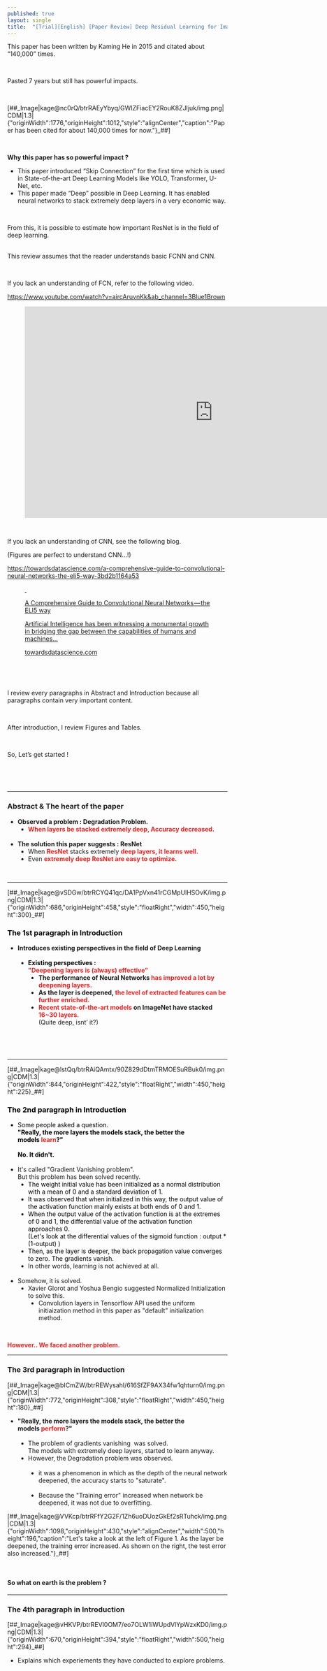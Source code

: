 ```yaml
---
published: true
layout: single
title:  "[Trial][English] [Paper Review] Deep Residual Learning for Image Recognition (ResNet)"
---
```


<p data-ke-size="size16">This paper has been written by Kaming He in 2015 and citated about &ldquo;140,000&rdquo; times.</p>
<p data-ke-size="size16">&nbsp;</p>
<p data-ke-size="size16">Pasted 7 years but still has powerful impacts.</p>
<p data-ke-size="size16">&nbsp;</p>
<p>[##_Image|kage@nc0rQ/btrRAEyYbyq/GWIZFiacEY2RouK8ZJIjuk/img.png|CDM|1.3|{"originWidth":1776,"originHeight":1012,"style":"alignCenter","caption":"Paper has been cited for about 140,000 times for now."}_##]</p>
<p data-ke-size="size16">&nbsp;</p>
<p data-ke-size="size16"><b>Why this paper has so powerful impact&nbsp;?</b></p>
<ol style="list-style-type: disc;" data-ke-list-type="disc">
<li>This paper introduced &ldquo;Skip Connection&rdquo; for the first time which is used in State-of-the-art Deep Learning Models like YOLO, Transformer, U-Net, etc.</li>
<li>This paper made &ldquo;Deep&rdquo; possible in Deep Learning. It has enabled neural networks to stack extremely deep layers in a very economic way.</li>
</ol>
<p data-ke-size="size16">&nbsp;</p>
<p data-ke-size="size16">From this, it is possible to estimate how important ResNet is in the field of deep learning.</p>
<p data-ke-size="size16"><br />This review assumes that the reader understands basic FCNN and CNN.</p>
<p data-ke-size="size16">&nbsp;</p>
<p data-ke-size="size16">If you lack an understanding of FCN, refer to the following video.</p>
<p data-ke-size="size16"><a href="https://www.youtube.com/watch?v=aircAruvnKk&amp;ab_channel=3Blue1Brown">https://www.youtube.com/watch?v=aircAruvnKk&amp;ab_channel=3Blue1Brown</a>&nbsp;</p>
<figure data-ke-type="video" data-ke-style="alignCenter" data-video-host="youtube" data-video-url="https://www.youtube.com/watch?v=aircAruvnKk" data-video-thumbnail="https://scrap.kakaocdn.net/dn/LSQeR/hyQmHpoZdS/iwhsxNDl6ZeHWdhINAMJ10/img.jpg?width=1280&amp;height=720&amp;face=0_0_1280_720" data-video-width="860" data-video-height="484" data-video-origin-width="860" data-video-origin-height="484" data-ke-mobilestyle="widthContent"><iframe src="https://www.youtube.com/embed/aircAruvnKk" width="860" height="484" frameborder="0" allowfullscreen="true"></iframe>
<figcaption></figcaption>
</figure>
<p data-ke-size="size16">&nbsp;</p>
<p data-ke-size="size16">If you lack an understanding of CNN, see the following blog.</p>
<p data-ke-size="size16">(Figures are perfect to understand CNN&hellip;!)</p>
<p data-ke-size="size16"><a href="https://towardsdatascience.com/a-comprehensive-guide-to-convolutional-neural-networks-the-eli5-way-3bd2b1164a53">https://towardsdatascience.com/a-comprehensive-guide-to-convolutional-neural-networks-the-eli5-way-3bd2b1164a53</a></p>
<figure id="og_1668941446333" contenteditable="false" data-ke-type="opengraph" data-ke-align="alignCenter" data-og-type="article" data-og-title="A Comprehensive Guide to Convolutional Neural Networks &mdash; the ELI5 way" data-og-description="Artificial Intelligence has been witnessing a monumental growth in bridging the gap between the capabilities of humans and machines&hellip;" data-og-host="towardsdatascience.com" data-og-source-url="https://towardsdatascience.com/a-comprehensive-guide-to-convolutional-neural-networks-the-eli5-way-3bd2b1164a53" data-og-url="https://towardsdatascience.com/a-comprehensive-guide-to-convolutional-neural-networks-the-eli5-way-3bd2b1164a53" data-og-image="https://scrap.kakaocdn.net/dn/YTwJb/hyQnWrIB83/vkrKcLyuXx6qTzTMlcmZFK/img.jpg?width=1200&amp;height=405&amp;face=0_0_1200_405"><a href="https://towardsdatascience.com/a-comprehensive-guide-to-convolutional-neural-networks-the-eli5-way-3bd2b1164a53" data-source-url="https://towardsdatascience.com/a-comprehensive-guide-to-convolutional-neural-networks-the-eli5-way-3bd2b1164a53">
<div class="og-image" style="background-image: url('https://scrap.kakaocdn.net/dn/YTwJb/hyQnWrIB83/vkrKcLyuXx6qTzTMlcmZFK/img.jpg?width=1200&amp;height=405&amp;face=0_0_1200_405');">&nbsp;</div>
<div class="og-text">
<p class="og-title" data-ke-size="size16">A Comprehensive Guide to Convolutional Neural Networks &mdash; the ELI5 way</p>
<p class="og-desc" data-ke-size="size16">Artificial Intelligence has been witnessing a monumental growth in bridging the gap between the capabilities of humans and machines&hellip;</p>
<p class="og-host" data-ke-size="size16">towardsdatascience.com</p>
</div>
</a></figure>
<p data-ke-size="size16">&nbsp;</p>
<p data-ke-size="size16">&nbsp;</p>
<p data-ke-size="size16">I review every paragraphs in Abstract and Introduction because all paragraphs contain very important content.</p>
<p data-ke-size="size16">&nbsp;</p>
<p data-ke-size="size16">After introduction, I review Figures and Tables.</p>
<p data-ke-size="size16">&nbsp;</p>
<p data-ke-size="size16">So, Let&rsquo;s get started&nbsp;!</p>
<p data-ke-size="size16">&nbsp;</p>
<p data-ke-size="size16">&nbsp;</p>
<hr contenteditable="false" data-ke-type="horizontalRule" data-ke-style="style6" />
<h3 data-ke-size="size23"><b>Abstract &amp; The heart of the paper</b></h3>
<ul style="list-style-type: disc;" data-ke-list-type="disc">
<li><b>Observed a problem : Degradation Problem.</b><br />
<ul style="list-style-type: disc;" data-ke-list-type="disc">
<li><span style="color: #ee2323;"><b>When layers be stacked extremely deep, Accuracy decreased.</b></span><br /><br /></li>
</ul>
</li>
<li><b>The solution this paper suggests&nbsp;: ResNet</b><br />
<ul style="list-style-type: disc;" data-ke-list-type="disc">
<li>When <span style="color: #ee2323;"><b>ResNet</b></span> stacks extremely <span style="color: #ee2323;"><b>deep layers, it learns well.</b></span><span style="color: #ff0000;"><br /></span></li>
<li>Even <span style="color: #ee2323;"><b>extremely deep ResNet are easy to optimize.</b></span></li>
</ul>
</li>
</ul>
<ul style="list-style-type: disc;" data-ke-list-type="disc">
<li style="list-style-type: none;">&nbsp;</li>
</ul>
<hr contenteditable="false" data-ke-type="horizontalRule" data-ke-style="style6" />
<p>[##_Image|kage@vSDGw/btrRCYQ41qc/DA1PpVxn41rCGMpUlHSOvK/img.png|CDM|1.3|{"originWidth":686,"originHeight":458,"style":"floatRight","width":450,"height":300}_##]</p>
<h3 data-ke-size="size23"><span style="color: #000000;"><b>The 1st paragraph in Introduction</b></span></h3>
<ul style="list-style-type: disc;" data-ke-list-type="disc">
<li><b>Introduces existing perspectives in the field of Deep Learning<br /><br /></b>
<ul style="list-style-type: disc;" data-ke-list-type="disc">
<li><b><span style="color: #000000;">Existing perspectives :</span></b><span style="color: #ee2323;"><b> <br />"Deepening layers is (always) effective"</b></span>
<ul style="list-style-type: disc;" data-ke-list-type="disc">
<li><b>The performance of Neural Networks <span style="color: #ee2323;">has improved a lot by deepening layers.</span></b></li>
<li><b>As the layer is deepened, <span style="color: #ee2323;">the level of extracted features can be further enriched.</span></b></li>
<li><b><span style="color: #ee2323;">Recent state-of-the-art models</span> on ImageNet have stacked <span style="color: #ee2323;">16~30 layers.</span></b><br />(Quite deep, isnt&rsquo; it?)</li>
</ul>
</li>
</ul>
</li>
</ul>
<p data-ke-size="size16">&nbsp;</p>
<p data-ke-size="size16">&nbsp;</p>
<hr contenteditable="false" data-ke-type="horizontalRule" data-ke-style="style6" />
<p>[##_Image|kage@lstQq/btrRAiQAmtx/90Z829dDtmTRMOESuRBuk0/img.png|CDM|1.3|{"originWidth":844,"originHeight":422,"style":"floatRight","width":450,"height":225}_##]</p>
<h3 data-ke-size="size23"><span style="color: #000000;"><b>The 2nd paragraph in Introduction</b></span></h3>
<ul style="list-style-type: disc;" data-ke-list-type="disc">
<li><span style="background-color: #fdfdfd; color: #000000;">Some people asked a question.<br /><b>"Really, the more layers the models stack, the better the models<span>&nbsp;</span><span style="color: #ee2323;">learn</span>?"<br /></b><br /></span><b><span style="background-color: #fdfdfd; color: #000000;">No. It didn't.<br /><br /></span></b></li>
<li>It's called "Gradient Vanishing problem".<br />But this problem has been solved recently.<br />
<ul style="list-style-type: disc;" data-ke-list-type="disc">
<li><span style="background-color: #fdfdfd; color: #000000;">The weight initial value has been initialized as a normal distribution with a mean of 0 and a standard deviation of 1.</span></li>
<li><span style="background-color: #fdfdfd; color: #000000;">It was observed that when initialized in this way, the output value of the activation function mainly exists at both ends of 0 and 1.</span></li>
<li><span style="background-color: #fdfdfd; color: #000000;">When the output value of the activation function is at the extremes of 0 and 1, the differential value of the activation function approaches 0.</span><br /><span style="background-color: #fdfdfd; color: #000000;">(Let's look at the differential values of the sigmoid function : output * (1-output) )</span></li>
<li><span style="background-color: #fdfdfd; color: #000000;">Then, as the layer is deeper, the back propagation value converges to zero. The gradients vanish.</span></li>
<li>In other words, learning is not achieved at all.<br /><br /></li>
</ul>
</li>
<li>Somehow, it is solved.
<ul style="list-style-type: disc;" data-ke-list-type="disc">
<li>Xavier Glorot and Yoshua Bengio suggested Normalized Initialization to solve this.
<ul style="list-style-type: disc;" data-ke-list-type="disc">
<li>Convolution layers in Tensorflow API used the uniform initiaization method in this paper as "default" initialization method.</li>
</ul>
</li>
</ul>
</li>
</ul>
<p data-ke-size="size16">&nbsp;</p>
<p data-ke-size="size16"><span style="color: #ee2323;"><b>However.. We faced another problem.</b></span></p>
<hr contenteditable="false" data-ke-type="horizontalRule" data-ke-style="style6" />
<h3 data-ke-size="size23"><b>The 3rd paragraph in Introduction</b></h3>
<p>[##_Image|kage@bICmZW/btrREWysahI/616SfZF9AX34fw1qhturn0/img.png|CDM|1.3|{"originWidth":772,"originHeight":308,"style":"floatRight","width":450,"height":180}_##]</p>
<ul style="list-style-type: disc;" data-ke-list-type="disc">
<li><b><b>"Really, the more layers the models stack, the better the models<span>&nbsp;</span><span style="color: #ee2323;">perform</span>?"</b><br /><br /></b>
<ul style="list-style-type: disc;" data-ke-list-type="disc">
<li>The problem of gradients vanishing&nbsp; was solved.<br />The models with extremely deep layers, started to learn anyway.</li>
<li>However, the Degradation problem was observed.<br /><br />
<ul style="list-style-type: disc;" data-ke-list-type="disc">
<li>it was a phenomenon in which as the depth of the neural network deepened, the accuracy starts to "saturate".<br /><br /></li>
<li>Because the "Training error" increased when network be deepened, it was not due to overfitting.</li>
</ul>
</li>
</ul>
</li>
</ul>
<p>[##_Image|kage@VVKcp/btrRFfY2G2F/1Zh6uoDUozGkEf2sRTuhck/img.png|CDM|1.3|{"originWidth":1098,"originHeight":430,"style":"alignCenter","width":500,"height":196,"caption":"Let's take a look at the left of Figure 1. As the layer be deepened, the training error increased. As shown on the right, the test error also increased."}_##]</p>
<p data-ke-size="size16">&nbsp;</p>
<h4 data-ke-size="size20"><b>So what on earth is the problem ?</b></h4>
<hr contenteditable="false" data-ke-type="horizontalRule" data-ke-style="style6" />
<h3 data-ke-size="size23"><b>The 4th paragraph in Introduction</b></h3>
<p>[##_Image|kage@vHKVP/btrREVl0OM7/eo7OLW1iWUpdVlYpWzxKD0/img.png|CDM|1.3|{"originWidth":670,"originHeight":394,"style":"floatRight","width":500,"height":294}_##]</p>
<ul style="list-style-type: disc;" data-ke-list-type="disc">
<li>Explains which experiements they have conducted to explore problems.<br /><br /></li>
</ul>
<p data-ke-size="size16">&nbsp;</p>
<p data-ke-size="size16">&nbsp;</p>
<p data-ke-size="size16">&nbsp;</p>
<p data-ke-size="size16">&nbsp;</p>
<p data-ke-size="size16">&nbsp;</p>
<p data-ke-size="size16">&nbsp;</p>
<p data-ke-size="size16">&nbsp;</p>
<p data-ke-size="size16">&nbsp;</p>
<p>[##_Image|kage@bDcdLw/btrRGwTMdae/cUr66vjT6t3ie59tIBU4vK/img.png|CDM|1.3|{"originWidth":816,"originHeight":126,"style":"alignCenter","caption":"Source : https://developer.nvidia.com/discover/artificial-neural-network"}_##]</p>
<p data-ke-size="size16">&nbsp;</p>
<p data-ke-size="size16"><b>Suppose there are two FCNNs</b> that have learned that the figure shown in the above is <b>"Sara"</b>.</p>
<p data-ke-size="size16"><b>One of them has learned Sara</b> image with the following architecture.&nbsp;</p>
<p data-ke-size="size16">&nbsp;</p>
<p>[##_Image|kage@bCzDKo/btrRCZPVSZX/gKiT9kY9HKv4Vg6eeRgSi0/img.png|CDM|1.3|{"originWidth":1804,"originHeight":464,"style":"alignCenter","caption":"Draw neural network on https://alexlenail.me/NN-SVG/index.html"}_##]</p>
<p data-ke-size="size16">&nbsp;</p>
<p data-ke-size="size16"><span style="background-color: #fdfdfd; color: #000000;">Then, <b>copy the <span style="color: #ee2323;">learned</span> neural network and add some layers</b> to the top (near output layer) .</span></p>
<p data-ke-size="size16">&nbsp;</p>
<p data-ke-size="size16">&nbsp;</p>
<p>[##_Image|kage@bGxy2N/btrRDUHN7XF/3XZgt92bKHvtxbNbpdsnUK/img.png|CDM|1.3|{"originWidth":1852,"originHeight":467,"style":"alignCenter","caption":"Draw neural network on https://alexlenail.me/NN-SVG/index.html"}_##]</p>
<p data-ke-size="size16">&nbsp;</p>
<p data-ke-size="size16">Ideally, it would be nice if each added layer works as identity mapping.<br />(Identity mapping : A layer that should approximate Identity Function.)</p>
<p data-ke-size="size16">&nbsp;</p>
<p data-ke-size="size16">In other words, <b><span style="color: #ee2323;"><span style="color: #000000;">it would be very nice if</span> each added layer was optimized as a layer that approximates the identity function.</span></b></p>
<p data-ke-size="size16">(Identity function is a function that print out inputs as an output.)</p>
<p data-ke-size="size16">&nbsp;</p>
<p data-ke-size="size16"><b>If so, this "Deeper" neural network will still be able to correctly infer Sara.</b></p>
<p data-ke-size="size16">&nbsp;</p>
<p data-ke-size="size16">If the added layers successfully approximated the identity function,</p>
<p data-ke-size="size16">The <b><span style="color: #ee2323;">"Deeper"</span> neural network should perform <span style="color: #ee2323;">better, or at least</span>&nbsp;simillar than the "Shallower"</b> neural network.</p>
<p data-ke-size="size16">&nbsp;</p>
<p data-ke-size="size16">However, <b>the results showed "Deeper" network performed worse.</b></p>
<p data-ke-size="size16">&nbsp;</p>
<p>[##_Image|kage@VVKcp/btrRFfY2G2F/1Zh6uoDUozGkEf2sRTuhck/img.png|CDM|1.3|{"originWidth":1098,"originHeight":430,"style":"alignCenter","width":500,"height":196,"caption":"Let's take a look at the left of Figure 1. As the layer be deepened, the training error increased. As shown on the right, the test error also increased."}_##]</p>
<p data-ke-size="size16">&nbsp;</p>
<p data-ke-size="size16"><span style="background-color: #fdfdfd; color: #000000;">Therefore, this is a problem with the difficulty of optimization of deep neural networks.</span></p>
<p data-ke-size="size16"><b><span style="background-color: #fdfdfd; color: #000000;">It is a very fundamental problem.</span></b><br /><span style="background-color: #fdfdfd; color: #000000;">It's not just a matter of overfitting.</span></p>
<p data-ke-size="size16">&nbsp;</p>
<p data-ke-size="size16"><span style="background-color: #fdfdfd; color: #000000;">(In fact, it is not easy for neural network layers to approximate the Identity Function.</span><br /><br /><span style="background-color: #fdfdfd; color: #000000;">Perhaps, the added layers might approximate Zero Function rather than the identity function.</span><br /><br /><span style="background-color: #fdfdfd; color: #000000;">This is because, I<span style="background-color: #fdfdfd; color: #000000;">n the first place,</span><span>&nbsp;</span>the weights flowing through the deep neural network have the property of approaching "0".)</span><br /><br /><br /><span style="background-color: #fdfdfd; color: #000000;">So, how can we reduce the difficulty of optimization?</span></p>
<p data-ke-size="size16">&nbsp;</p>
<hr contenteditable="false" data-ke-type="horizontalRule" data-ke-style="style6" />
<p data-ke-size="size16">&nbsp;</p>
<h3 data-ke-size="size23"><b>The 5th paragraph in Introduction</b></h3>
<p>[##_Image|kage@bLvM2E/btrRDVT6HZ7/j0uK6LKoe4D2y9FUp6T8B0/img.png|CDM|1.3|{"originWidth":616,"originHeight":396,"style":"floatRight","width":450,"height":289}_##]</p>
<ul style="list-style-type: disc;" data-ke-list-type="disc">
<li><span style="background-color: #fdfdfd; color: #000000;">Suggest ways to reduce the difficulty of optimization</span><br />
<ul style="list-style-type: disc;" data-ke-list-type="disc">
<li>Residual Mapping</li>
</ul>
</li>
</ul>
<p data-ke-size="size16">&nbsp;</p>
<p data-ke-size="size16">&nbsp;</p>
<p data-ke-size="size16">&nbsp;</p>
<p data-ke-size="size16">&nbsp;</p>
<p data-ke-size="size16">&nbsp;</p>
<p data-ke-size="size16">&nbsp;</p>
<p data-ke-size="size16">&nbsp;</p>
<p data-ke-size="size16">&nbsp;</p>
<p data-ke-size="size16">&nbsp;</p>
<h3 data-ke-size="size23"><b>The 6th paragraph In Introduction</b></h3>
<p>[##_Image|kage@4a8P3/btrRGkMEn6N/cM3f4YCkGprjbebX7gl6a0/img.png|CDM|1.3|{"originWidth":578,"originHeight":312,"style":"floatRight","width":450,"height":243}_##]</p>
<p data-ke-size="size16">&nbsp;</p>
<ul style="list-style-type: disc;" data-ke-list-type="disc">
<li>Explains Shorcut Connections</li>
</ul>
<p data-ke-size="size16">&nbsp;</p>
<p data-ke-size="size16">&nbsp;</p>
<p data-ke-size="size16">&nbsp;</p>
<p data-ke-size="size16">&nbsp;</p>
<p data-ke-size="size16">&nbsp;</p>
<p data-ke-size="size16">&nbsp;</p>
<p data-ke-size="size16">&nbsp;</p>
<p data-ke-size="size16">&nbsp;</p>
<p data-ke-size="size16">Befor we get into the heart of this paper,<span>&nbsp;</span><b><span style="background-color: #fdfdfd; color: #000000;">There is something to point out.</span></b></p>
<p data-ke-size="size16"><span style="background-color: #fdfdfd; color: #000000;">It's the definition of a <b>function</b>.</span></p>
<p data-ke-size="size16">&nbsp;</p>
<p data-ke-size="size16">Function is an expression, rule, or law that defines a relationship between one variable and another variable.</p>
<p data-ke-size="size16">For a certain input, function must print output in a consistent way.</p>
<p data-ke-size="size16">&nbsp;</p>
<p>[##_Image|kage@s0ztW/btrRDYQMLl0/2shuVPMx3x2wodv3Pi2w6k/img.png|CDM|1.3|{"originWidth":340,"originHeight":306,"style":"alignCenter"}_##]</p>
<p data-ke-size="size16">&nbsp;</p>
<p data-ke-size="size16"><span style="background-color: #fdfdfd; color: #000000;">Let's look at the picture above.</span></p>
<p data-ke-size="size16"><span style="background-color: #fdfdfd; color: #000000;">There is a function H that print Output H(x) for Input X.</span></p>
<p data-ke-size="size16"><span style="background-color: #fdfdfd; color: #000000;">If the output of this function "H(x)" is equal to "x", then we can say the function H is the Identity Function.</span></p>
<p data-ke-size="size16">&nbsp;</p>
<p data-ke-size="size16"><b>"Approximating<span style="color: #ee2323;"> Identity function</span>"</b> is equal to <b>"Approximating <span style="color: #ee2323;">the function H that makes H(x) = x.</span>"</b></p>
<p data-ke-size="size16"><span style="background-color: #fdfdfd; color: #000000;">The problem is that, as mentioned above, it is not easy for neural network layers to approximate the Identity Function.</span></p>
<p data-ke-size="size16">&nbsp;</p>
<p data-ke-size="size16"><span style="background-color: #fdfdfd; color: #000000;">But what if we could learn H(x) - x instead of H?</span></p>
<p data-ke-size="size16"><span style="background-color: #fdfdfd; color: #000000;">(Let's H(x) - x = F(x) ).</span></p>
<p data-ke-size="size16">&nbsp;</p>
<p data-ke-size="size16"><span style="background-color: #fdfdfd; color: #000000;">Instead of learning "Ideal" H(x), The models learn "the gap between ideal and reality" H(x)-x, Residual.</span></p>
<div id="txtTarget"><span>Let's change Figure 2 a little by referring to the picture above.</span></div>
<p>[##_Image|kage@dTK9Z2/btrRGmwTwXV/r6PBTW3ynIsqlpdiKV5gtK/img.png|CDM|1.3|{"originWidth":1444,"originHeight":536,"style":"alignCenter","caption":"Ccovered the picture in Figure 2 with a blue box. That blue box represents the function H."}_##]</p>
<p data-ke-size="size16">&nbsp;</p>
<p data-ke-size="size16"><span style="background-color: #fdfdfd; color: #000000;">The function H in that blue box will represent F(x) + x.</span><br /><br /><span style="background-color: #fdfdfd; color: #000000;">Let's remove the blue box.</span></p>
<p data-ke-size="size16">&nbsp;</p>
<p>[##_Image|kage@xxurB/btrRBfTuSpB/hAEr8BaBOtEA8Plkx15oK1/img.png|CDM|1.3|{"originWidth":1162,"originHeight":465,"style":"alignCenter","caption":"H(x) = 2 weight layers + Shortcut Connections"}_##]</p>
<p data-ke-size="size16">&nbsp;</p>
<p data-ke-size="size16"><span style="background-color: #fdfdfd; color: #000000;">The <b>function F</b> consists of <b>"Convolution operation - ReLu activation function operation - Convolution operation".</b></span><br /><br /><span style="background-color: #fdfdfd; color: #000000;">The <b>function H</b> consists of <b>"Convolution operation - ReLu activation function operation - Convolution operation - <span style="color: #ee2323;">An o<span style="background-color: #fdfdfd;">peration of adding Input x to F(x)</span></span>".</b></span></p>
<p data-ke-size="size16">&nbsp;</p>
<p data-ke-size="size16"><span style="background-color: #fdfdfd; color: #000000;">In this case, <span style="color: #ee2323;"><b>"an operation of adding Input x to F(x)"</b></span> is just a <b><span style="color: #ee2323;">"command"</span></b> <b>in which a parameter to be learned does not exist.</b></span></p>
<p data-ke-size="size16"><br /><b><span style="background-color: #fdfdfd; color: #000000;">It's just a "command" to add Input x.</span></b></p>
<p data-ke-size="size16">&nbsp;</p>
<p data-ke-size="size16"><b><span style="background-color: #fdfdfd; color: #000000;">This can achieve three.</span></b></p>
<p data-ke-size="size16">&nbsp;</p>
<p data-ke-size="size16"><span style="background-color: #fdfdfd; color: #000000;"><b>1.</b><span>&nbsp;</span>When updating parameters, we learn function F, not function H.</span><br /><br /><span style="background-color: #fdfdfd; color: #000000;">This is because, at "H = F(x)<span>&nbsp;</span><span style="color: #ee2323;">+ x<span style="color: #000000;">"</span></span>,<span> "</span><span style="color: #ee2323;">+ x<span style="color: #000000;">"</span></span><span>&nbsp;</span>has no parameter to learn.</span><br /><br /><span style="background-color: #fdfdfd; color: #000000;">The function F = H - x.</span><br /><br /><span style="background-color: #fdfdfd; color: #000000;"><b>Without additional parameters to be learned, Residual,</b><span>&nbsp;</span>the gap between ideal and reality,<span>&nbsp;</span><b>is learned.</b></span></p>
<p data-ke-size="size16">&nbsp;</p>
<p data-ke-size="size16"><b>2.<span>&nbsp;</span></b><span style="background-color: #fdfdfd; color: #000000;">It becomes easier for function H to approximate the Identity Function.</span><br /><span style="background-color: #fdfdfd; color: #000000;">Since the function H = F(x) + x, if F(x) becomes 0, then H = 0 + x = x and H(x) = x.</span></p>
<p data-ke-size="size16"><span style="background-color: #fdfdfd; color: #000000;">That is, <b>if</b> function <b>F approximates Zero Function,</b> function <b>H become Identity Function.</b></span></p>
<p data-ke-size="size16">&nbsp;</p>
<p data-ke-size="size16"><span style="background-color: #fdfdfd; color: #000000;">It is relatively easy to approximate the Zero Function because all the necessary parameters need to be zero.</span><br /><span style="background-color: #fdfdfd; color: #000000;">(Same whether it's FCNN or CNN. All operations only consists of multiplying and adding.)</span></p>
<p data-ke-size="size16">&nbsp;</p>
<p data-ke-size="size16"><span style="background-color: #fdfdfd; color: #000000;">In addition, Zero Function is easy to approximate because the weights flowing through the deep neural network have the property of approaching zero.</span></p>
<p data-ke-size="size16">&nbsp;</p>
<p data-ke-size="size16"><b>3.</b><span>&nbsp;</span>Because t<span style="background-color: #fdfdfd; color: #000000;">here are no additional parameters to learn,</span><br /><span style="background-color: #fdfdfd; color: #000000;">A fair comparison between</span><br /><b><span style="background-color: #fdfdfd; color: #000000;">"Plain Networks" without Residual Connections</span></b><br /><b><span style="background-color: #fdfdfd; color: #000000;">"Residual Networks" with Residual Connections</span></b><br /><span style="background-color: #fdfdfd; color: #000000;">can be made.</span></p>
<p data-ke-size="size16">&nbsp;</p>
<p data-ke-size="size16">&nbsp;</p>
<hr contenteditable="false" data-ke-type="horizontalRule" data-ke-style="style6" />
<h3 data-ke-size="size23"><b>The 7th ~ 9th paragraph in Introduction</b></h3>
<p>[##_Image|kage@P7Hqt/btrRGwTMdlH/IcQ9akbNiYF0GyismkkuG0/img.png|CDM|1.3|{"originWidth":606,"originHeight":816,"style":"floatRight","width":450,"height":606}_##]</p>
<p data-ke-size="size16">&nbsp;</p>
<p data-ke-size="size16">The results of experiements with ResNet are summarized.</p>
<ul style="list-style-type: disc;" data-ke-list-type="disc">
<li><span style="color: #ee2323;">With ResNet, even when the depth was extremely increased, it was easy to optimize.&nbsp;</span>
<ul style="list-style-type: disc;" data-ke-list-type="disc">
<li>Remember? Deeper plain net increased training error unexpectedly.<span style="font-family: -apple-system, BlinkMacSystemFont, 'Helvetica Neue', 'Apple SD Gothic Neo', Arial, sans-serif; letter-spacing: 0px; color: #000000;"><br /></span></li>
</ul>
</li>
<li>
<div><span style="color: #ff0000;">The deeper the depth, The higher the accuracy.</span></div>
<ul style="list-style-type: disc;" data-ke-list-type="disc">
<li>
<div><span style="color: #000000;">ResNet has recorded the best accuracy among the state-of-the-art networks.</span><span style="color: #000000;"><br /><br /></span></div>
</li>
</ul>
</li>
<li>
<div><span style="color: #000000;">The results of experiements be consistent whether it's on ImageNet dataset or CIFAR-10 dataset.</span></div>
<ul style="list-style-type: disc;" data-ke-list-type="disc">
<li>
<div><span style="color: #000000;">This result is not only for a certain dataset.<br /><br /></span></div>
</li>
</ul>
</li>
<li>
<div><span style="color: #000000;"><span style="background-color: #fdfdfd; color: #000000;">With 152 layers of incredible depth, ResNet is the highest ever, but fewer parameters to learn than<span>&nbsp;</span></span>VGG net.</span></div>
<ul style="list-style-type: disc;" data-ke-list-type="disc">
<li>
<div><span style="color: #000000;">Thans to Shortcut Connections</span><span style="color: #000000;"><br /><br /></span></div>
</li>
</ul>
</li>
<li>
<div><span style="color: #000000;">ResNet</span><span style="color: #000000;"><span>&nbsp;</span>has won the following competitions.</span></div>
<ul style="list-style-type: disc;" data-ke-list-type="disc">
<li>
<div><span style="color: #000000;">ImageNet detection in ILSVRC 2015</span></div>
</li>
<li>
<div><span style="color: #000000;">ImageNet localization in ILSVRC 2015</span></div>
</li>
<li>
<div><span style="color: #000000;">COCO detection in COCO 2015</span></div>
</li>
<li>
<div><span style="color: #000000;">COCO segmentation in COCO 2015</span></div>
</li>
</ul>
</li>
</ul>
<p data-ke-size="size16">&nbsp;</p>
<p data-ke-size="size16">&nbsp;</p>
<p data-ke-size="size16">Let's look into details in Figures and Tables.</p>
<hr contenteditable="false" data-ke-type="horizontalRule" data-ke-style="style6" />
<h3 data-ke-size="size23"><b>Figure 3</b></h3>
<p data-ke-size="size16">&nbsp;</p>
<p data-ke-size="size16"><span style="background-color: #fdfdfd; color: #000000;"><b>Figure 3</b> visualizes t<b>he network architectures</b> used in the experiment at a glance <b>with VGG-19.</b></span></p>
<p>[##_Image|kage@wiXUn/btrRBMDlTiB/zCUgu79W4p1lLLp1YkRHr0/img.png|CDM|1.3|{"originWidth":690,"originHeight":1042,"style":"floatRight","width":550,"height":831}_##]</p>
<ul style="list-style-type: disc;" data-ke-list-type="disc">
<li><span style="color: #ff0000; font-family: -apple-system, BlinkMacSystemFont, 'Helvetica Neue', 'Apple SD Gothic Neo', Arial, sans-serif; letter-spacing: 0px;">Plain Network</span>
<ul style="list-style-type: disc;" data-ke-list-type="disc">
<li><span style="color: #000000;"><span style="background-color: #fdfdfd; color: #000000;">If the feature map size has been halved,<br /></span><span style="background-color: #fdfdfd; color: #000000;">The number of filters should be doubled to preserve the "time complexity" of each layer.</span>&nbsp;<br />(Inspired by VGG philosophy)<br /><br /></span><span style="color: #a6a6a6; font-family: -apple-system, BlinkMacSystemFont, 'Helvetica Neue', 'Apple SD Gothic Neo', Arial, sans-serif; letter-spacing: 0px;">The time complexity of an algorithm is the number of basic operations, such as multiplications and summations, that the algorithm performs.</span></li>
</ul>
</li>
</ul>
<div><span style="color: #a6a6a6;">&nbsp;</span></div>
<ul style="list-style-type: disc;" data-ke-list-type="disc">
<li><span style="color: #ff0000;">Residual Network<span>&nbsp;</span></span><span style="color: #000000;">= Plain Network +<span>&nbsp;</span></span><span style="color: #0070c0;">Shortcuts</span>
<ul style="list-style-type: disc;" data-ke-list-type="disc">
<li>Dimension Staying Shortcuts : Identity Shortcuts</li>
<li>Dimension Increasing Shortcuts
<ul style="list-style-type: disc;" data-ke-list-type="disc">
<li>When convolve with stride of 2, <span style="color: #000000;">Height<span> and</span></span><span style="color: #000000;"><span>&nbsp;</span></span><span style="color: #000000;">Width<span> decreased</span></span><span style="color: #000000;">,<br />Channel<span> numbers increased.</span></span><span style="color: #000000;"><br /><br /></span></li>
<li><span style="color: #000000;">For operations of </span><span style="color: #000000;">F(x) + x, <br />F(x) and x should have same dimensions.</span><span style="color: #000000;"><br /></span>&rarr;<span> Adjust the dimensions to be identical.</span><span style="color: #000000;"><br /><br /></span>
<ul style="list-style-type: disc;" data-ke-list-type="disc">
<li>Zero padding shortcuts</li>
<li>Projection shortcuts</li>
</ul>
</li>
</ul>
</li>
</ul>
</li>
</ul>
<p data-ke-size="size16">&nbsp;</p>
<p data-ke-size="size16">&nbsp;</p>
<p data-ke-size="size16">&nbsp;</p>
<p data-ke-size="size16">&nbsp;</p>
<p data-ke-size="size16">&nbsp;</p>
<p data-ke-size="size16">&nbsp;</p>
<p data-ke-size="size16">&nbsp;</p>
<p data-ke-size="size16">&nbsp;</p>
<hr contenteditable="false" data-ke-type="horizontalRule" data-ke-style="style6" />
<h3 data-ke-size="size23"><b>Table 1</b></h3>
<p data-ke-size="size16">&nbsp;</p>
<p data-ke-size="size16"><span style="background-color: #fdfdfd; color: #000000;"><b>Table 1</b> summarizes the <b>architectures</b> of ResNet models used in experiments on ImageNet Dataset <b>according to layer depth.</b></span></p>
<p>[##_Image|kage@brUTVV/btrREWd9nYm/5vcbWpcOXGsKwWbU5kCGfK/img.png|CDM|1.3|{"originWidth":944,"originHeight":412,"style":"alignCenter","caption":"Table 1. Architectures for ImageNet. Building blocks are shown in brackets (see also Fig. 5), with the numbers of blocks stacked. Downsampling is performed by conv3 1, conv4 1, and conv5 1 with a stride of 2."}_##]</p>
<p data-ke-size="size16">&nbsp;</p>
<p data-ke-size="size16">&nbsp;</p>
<p data-ke-size="size16">When entering every convX_x layer, dimension be downsampled by stride 2 convolution.</p>
<p data-ke-size="size16">(Refer to the architecture of the 34-layer residual in Figure 3.)</p>
<p data-ke-size="size16">&nbsp;</p>
<p data-ke-size="size16"><span style="background-color: #fdfdfd; color: #000000;">However, if you look closely at Table 1, there is something strange.</span><br /><br /><span style="background-color: #fdfdfd; color: #000000;">Whether conv2_x or conv3_x, output size is maintained in the convolution operation.</span><br /><br /><span style="background-color: #fdfdfd; color: #000000;">Looking at the Pytorch source code, as expected, there was an appropriate number of padding per convolution layer.</span></p>
<p>[##_Image|kage@s4MIq/btrRA9yHl9S/L6e29FEVni4UmGMyVP0f90/img.png|CDM|1.3|{"originWidth":614,"originHeight":298,"style":"alignCenter","caption":"looking into the source code of ResNet in Pytorch, padding is performed once in 3x3 convolution within a block."}_##]</p>
<p data-ke-size="size16">&nbsp;</p>
<p data-ke-size="size16">Modified Table 1 with padding times information.</p>
<p data-ke-size="size16">&nbsp;</p>
<p>[##_Image|kage@dsGCtZ/btrREV7zrbr/Nk0cu2Y4ih1q3bfLjECNr0/img.png|CDM|1.3|{"originWidth":688,"originHeight":315,"style":"alignCenter","caption":"Modified Table 1 with padding times information."}_##]</p>
<p data-ke-size="size16">&nbsp;</p>
<p data-ke-size="size16">&nbsp;</p>
<hr contenteditable="false" data-ke-type="horizontalRule" data-ke-style="style6" />
<h3 data-ke-size="size23"><b>Table 2</b></h3>
<p data-ke-size="size16">&nbsp;</p>
<p data-ke-size="size16"><b>Table 2</b><span> summarizes <b>validation error</b> after learning </span><b>ImageNet 2012 Classification Dataset.</b></p>
<p>[##_Image|kage@Fb81V/btrRCZbuMcr/Q5zr8fHXQShfS896SriFTk/img.png|CDM|1.3|{"originWidth":499,"originHeight":251,"style":"floatRight"}_##]</p>
<ul style="list-style-type: disc;" data-ke-list-type="disc">
<li>ImageNet 2012 Classification Dataset
<ul style="list-style-type: disc;" data-ke-list-type="disc">
<li>1,000 classes</li>
<li>128 millions Training set</li>
<li>5 millions Validation set<br /><br /></li>
</ul>
</li>
</ul>
<p data-ke-size="size16">&nbsp;</p>
<ul style="list-style-type: disc;" data-ke-list-type="disc">
<li><b>Results</b>
<ul style="list-style-type: disc;" data-ke-list-type="disc">
<li><b>the deeper the Plain net,</b><span> the higher the error</span></li>
<li><b>the deeper the ResNet, the lower the error</b></li>
</ul>
</li>
</ul>
<h3 data-ke-size="size23">&nbsp;</h3>
<h3 data-ke-size="size23"><b>Figure 4</b></h3>
<p data-ke-size="size16">&nbsp;</p>
<p data-ke-size="size16"><b>Figure 4</b><span> visualizes error transitional curve on </span><b>ImageNet 2012 Classification Dataset.</b></p>
<p data-ke-size="size16">&nbsp;</p>
<p>[##_Image|kage@b3jP52/btrRGlLvoEK/HEA8nnklkQW6kKKTVUlhq0/img.png|CDM|1.3|{"originWidth":1251,"originHeight":416,"style":"alignCenter","caption":"Figure 4. Training on ImageNet. Thin curves denote training error, and bold curves denote validation error of the center crops. Left: plain networks of 18 and 34 layers. Right: ResNets of 18 and 34 layers. In this plot, the residual networks have no extra parameter compared to their plain counterparts."}_##]</p>
<p data-ke-size="size16">&nbsp;</p>
<ul style="list-style-type: disc;" data-ke-list-type="disc">
<li>The authors suggests that the error increase when deepening the Plain net is not due to gradients vanishing.<br /><br />
<ul style="list-style-type: disc;" data-ke-list-type="disc">
<li>Already applied methods which have solved gradients vanishing.</li>
<li>If it is due to gradients vanishing, learning should not have been achieved.<br />
<ul style="list-style-type: disc;" data-ke-list-type="disc">
<li>But as you see, Plain-34 has competitive accuracy.</li>
<li>It means, learning is being achieved to some degree.</li>
</ul>
</li>
</ul>
</li>
</ul>
<p data-ke-size="size16">&nbsp;</p>
<p data-ke-size="size16">&nbsp;</p>
<p data-ke-size="size16">&nbsp;</p>
<p data-ke-size="size16">Let's summarize Table 2 and Figure 4.</p>
<p data-ke-size="size16">&nbsp;</p>
<p data-ke-size="size16">&nbsp;</p>
<p>[##_Image|kage@bKRaR5/btrRACVEdGx/G2rhyKAWL0jzR4inyb0os0/img.png|CDM|1.3|{"originWidth":1368,"originHeight":367,"style":"alignCenter"}_##]</p>
<p data-ke-size="size16">&nbsp;</p>
<p data-ke-size="size16">&nbsp;</p>
<ul style="list-style-type: disc;" data-ke-list-type="disc">
<li><b>Degradation problem</b><span> can be solved with</span><span>&nbsp;</span><b>Residual Learning</b>.
<ul style="list-style-type: disc;" data-ke-list-type="disc">
<li><b>When ResNet<span style="color: #000000;"><span> be deepened</span></span></b><span style="color: #000000;">,<span>&nbsp;</span><b>Training error<span> and </span></b></span><b><span style="color: #000000;">Validation error<span> decreased.</span></span></b><span style="color: #000000;"><br /><br /></span></li>
</ul>
</li>
<li><b>Verified effects of Residual Learning in Deep&nbsp;<span style="color: #000000;">Neural Networks.</span></b>
<ul style="list-style-type: disc;" data-ke-list-type="disc">
<li><b><span style="color: #000000;">ResNet-34 decreased</span><span style="color: #000000;"><span>&nbsp;</span></span><span style="color: #000000;">error</span><span style="color: #000000;"><span>&nbsp;</span></span><span style="color: #000000;">3.5% compared to Plain-34</span></b><span style="color: #000000;"><br /><br /></span></li>
</ul>
</li>
<li><b><span style="color: #000000;"><span style="color: #000000;">ResNet optimize much faster than Plain net.</span></span></b>
<ul style="list-style-type: disc;" data-ke-list-type="disc">
<li><span style="color: #000000;">If Neural Network is not very deep, Plain net performs quite good.</span><span style="color: #000000;"> (</span><span style="color: #000000;">27.94</span><span style="color: #000000;"><span>&nbsp;</span>vs 27.88)</span></li>
<li><span>But you should still use </span><b><span style="color: #000000;">ResNet</span><span style="color: #000000;">. It optimizes very fast.&nbsp;</span></b></li>
</ul>
</li>
</ul>
<p data-ke-size="size16">&nbsp;</p>
<hr contenteditable="false" data-ke-type="horizontalRule" data-ke-style="style6" />
<h3 data-ke-size="size23"><b>Table 3 ~ 5</b></h3>
<p data-ke-size="size16">&nbsp;</p>
<p data-ke-size="size16">With dimension increasing shortcut connections,</p>
<p data-ke-size="size16">Used 2 methods to make the dimensions be same.(Refer to Figure 3 explanation)</p>
<p>[##_Image|kage@nLcGl/btrRAhRDHVT/cZMVbcFKfjEUIpykMtBkeK/img.png|CDM|1.3|{"originWidth":794,"originHeight":1051,"style":"floatRight","width":450,"height":596}_##]</p>
<p data-ke-size="size16">&nbsp;</p>
<ul style="list-style-type: disc;" data-ke-list-type="disc">
<li>Zero padding shortcuts : Add channels which have "0" values.
<ul style="list-style-type: disc;" data-ke-list-type="disc">
<li>No parameters to be learned.<br /><br /></li>
</ul>
</li>
<li>Projection shortcuts : 1x1 convolution for doubling filter numbers&nbsp;
<ul style="list-style-type: disc;" data-ke-list-type="disc">
<li>There are parameters to be learned.</li>
</ul>
</li>
</ul>
<p data-ke-size="size16">&nbsp;</p>
<p data-ke-size="size16">&nbsp;</p>
<p data-ke-size="size16">&nbsp;</p>
<p data-ke-size="size16">&nbsp;</p>
<p data-ke-size="size16">&nbsp;</p>
<p data-ke-size="size16">&nbsp;</p>
<p data-ke-size="size16">&nbsp;</p>
<p data-ke-size="size16">&nbsp;</p>
<p data-ke-size="size16">&nbsp;</p>
<p data-ke-size="size16">&nbsp;</p>
<p data-ke-size="size16">&nbsp;</p>
<p data-ke-size="size16">&nbsp;</p>
<p data-ke-size="size16"><b>Table 3</b><span> summarized validation errors with the above two methods in various combinations on</span><span>&nbsp;</span><b>Dimension Increasing Shortcuts and Dimension Staying Shortcuts.</b></p>
<p data-ke-size="size16">&nbsp;</p>
<hr contenteditable="false" data-ke-type="horizontalRule" data-ke-style="style7" />
<p data-ke-size="size16">Let's look into the<b> middle part of Table 3.</b></p>
<p data-ke-size="size16">Compared Plain net and ResNet-34 with A/B/C options.</p>
<p>[##_Image|kage@dGBuyC/btrRAMqhWAT/KTeLnXrtd5xwCKcCKoSdek/img.png|CDM|1.3|{"originWidth":604,"originHeight":440,"style":"alignCenter"}_##]</p>
<p data-ke-size="size16">&nbsp;</p>
<ul style="list-style-type: disc;" data-ke-list-type="disc">
<li><b>Option<span>&nbsp;</span><span style="color: #ee2323;">A</span></b>
<ul style="list-style-type: disc;" data-ke-list-type="disc">
<li>Dimension<span>&nbsp;</span><span style="color: #000000;">Increasing</span><span style="color: #000000;"><span>&nbsp;</span>Shortcuts :<span> use </span></span><span style="color: #000000;">Zero padding</span><span style="color: #000000;"><span>&nbsp;</span>shortcuts</span></li>
<li>Dimension<span>&nbsp;</span><span style="color: #000000;">Staying</span><span style="color: #000000;"><span>&nbsp;</span>Shortcuts : use<span>&nbsp;</span></span><span style="color: #000000;">Identity shortcuts</span></li>
<li>&rarr; All <span style="color: #000000;">shortcuts<span> have no parameters to be learned.</span></span><span style="color: #000000;"><br /><br /></span></li>
</ul>
</li>
<li><b>Option<span>&nbsp;</span><span style="color: #ee2323;">B</span></b>
<ul style="list-style-type: disc;" data-ke-list-type="disc">
<li>Dimension<span>&nbsp;</span><span style="color: #000000;">Increasing</span><span style="color: #000000;"><span>&nbsp;</span>Shortcuts :<span> use </span></span><span style="color: #000000;">projection shortcuts</span></li>
<li>Dimension<span>&nbsp;</span><span style="color: #000000;">Staying</span><span style="color: #000000;"><span>&nbsp;</span>Shortcuts :<span> use </span></span><span style="color: #000000;">Identity shortcuts</span></li>
<li>&rarr;<span>&nbsp;</span><span style="color: #000000;">Dimension Increasing Shortcuts introduce parameters to be learned.</span><span style="color: #000000;"><br /><br /></span></li>
</ul>
</li>
<li><b>Option<span>&nbsp;</span><span style="color: #ee2323;">C</span></b>
<ul style="list-style-type: disc;" data-ke-list-type="disc">
<li>Dimension<span>&nbsp;</span><span style="color: #000000;">Increasing</span><span style="color: #000000;"><span>&nbsp;</span>Shortcuts :<span> use </span></span><span style="color: #000000;">projection shortcuts</span></li>
<li>Dimension<span>&nbsp;</span><span style="color: #000000;">Staying</span><span style="color: #000000;"><span>&nbsp;</span>Shortcuts :<span> use </span></span><span style="color: #000000;">projection shortcuts</span></li>
<li>&rarr; All<span>&nbsp;</span><span style="color: #000000;">Shortcuts<span> introduce parameters to be learned.</span></span></li>
</ul>
</li>
</ul>
<p data-ke-size="size16">&nbsp;</p>
<p data-ke-size="size18"><b><b>summarize </b>the middle part of Table 3 :</b></p>
<ul style="list-style-type: disc;" data-ke-list-type="disc">
<li><b>With any options, Better performance than plain-34.</b></li>
<li>With B<span> option is better than with </span><span style="color: #000000;"><span>&nbsp;</span></span><span style="color: #000000;">A.</span><span style="color: #000000;"><br /></span><b>Because, with option A,<span style="color: #000000;"><span>&nbsp;</span></span><span style="color: #000000;">residual learning<span> isn't achieved in <b>zero padded channels.</b></span></span></b><span style="color: #000000;"><br /></span></li>
<li><span style="color: #000000;">Insignificant differences between A/B/C<span style="color: #000000;">&nbsp;</span></span><span style="color: #000000;">&rarr;<span> </span></span><span style="color: #ee2323;"><b>Projection shortcuts are not essential to solve degradation problem.</b></span><span style="color: #000000;"><br /></span></li>
<li><b>Used economic option B in the left experiments.</b></li>
</ul>
<p data-ke-size="size16">&nbsp;</p>
<hr contenteditable="false" data-ke-type="horizontalRule" data-ke-style="style7" />
<p data-ke-size="size16"><span style="color: #000000;">Let's look into <b>the bottom of Table 3.</b></span></p>
<p data-ke-size="size16">&nbsp;</p>
<p>[##_Image|kage@CXrlt/btrRAhqwSBv/JiSy0DkBUD3BuHHP2Rnsm0/img.png|CDM|1.3|{"originWidth":604,"originHeight":440,"style":"alignCenter"}_##]</p>
<p data-ke-size="size16">&nbsp;</p>
<p data-ke-size="size16">ResNets with more layers than 34 were also tested.</p>
<p data-ke-size="size16">However, there were too many parameters to use the building block as it was.</p>
<p data-ke-size="size16">So, ResNet-50, ResNet-101, ResNet-152 use new building blocks.</p>
<p data-ke-size="size16">&nbsp;</p>
<p>[##_Image|kage@mgwCy/btrRGxkPyWu/k64yMFeWd4sRUvtDA9Loik/img.png|CDM|1.3|{"originWidth":629,"originHeight":341,"style":"alignCenter"}_##]</p>
<p data-ke-size="size16">&nbsp;</p>
<p data-ke-size="size16"><span style="background-color: #fdfdfd; color: #000000;">Looking at the picture on the right side of Figure 5, "bottleneck" building block is shown.</span></p>
<p data-ke-size="size16"><span style="background-color: #fdfdfd; color: #000000;">In the bottomleneck block, the number of channels is reduced by the first 1x1 convolution.</span></p>
<p data-ke-size="size16"><span style="background-color: #fdfdfd; color: #000000;">It then goes through 3x3 convolution.</span></p>
<p data-ke-size="size16"><span style="background-color: #fdfdfd; color: #000000;">As the 1x1 convolution is performed again, the number of channels is recovered.</span></p>
<p data-ke-size="size16">&nbsp;</p>
<div id="txtTarget"><span>I compared the number of learning parameters because I was curious if the Bottleneck building block was really efficient.</span></div>
<p data-ke-size="size16">&nbsp;</p>
<p>[##_Image|kage@qkhun/btrRAhxj5or/pPbbjUMr1O2QoIeKYnzpkK/img.png|CDM|1.3|{"originWidth":1283,"originHeight":591,"style":"alignCenter"}_##]</p>
<p data-ke-size="size16">&nbsp;</p>
<div id="txtTarget"><span>Certainly, <br />the number of parameters of the botleneck building block in the blue box is less than that of the building block in the red box, <br />so the operation will be efficient.</span></div>
<p data-ke-size="size16">&nbsp;</p>
<hr contenteditable="false" data-ke-type="horizontalRule" data-ke-style="style7" />
<p data-ke-size="size16">summarizes the bottom of Table 3&nbsp; + Table 4 + Table 5 :</p>
<p>[##_Image|kage@dYjkF4/btrRAipsoRu/a6ib9tfvBcxMriwqbjMKQK/img.png|CDM|1.3|{"originWidth":1192,"originHeight":302,"style":"alignCenter","caption":"Table 3, 4, 5"}_##]</p>
<div>&nbsp;</div>
<ul style="list-style-type: disc;" data-ke-list-type="disc">
<li>the bottom of Table 3
<ul style="list-style-type: disc;" data-ke-list-type="disc">
<li><span style="color: #ee2323;">Even extremely deep ResNet</span><span> learns well.</span></li>
<li><span style="color: #ee2323;">The deeper the ResNet, The lower the error.</span><br /><br /></li>
</ul>
</li>
<li>Table 4
<ul style="list-style-type: disc;" data-ke-list-type="disc">
<li><span style="color: #ee2323;">ResNet-34</span><span style="letter-spacing: 0px; color: #000000;"><span> has beaten all state-of-the-art deep learning models.</span></span></li>
<li><span style="color: #ff0000;">Single model ResNet-152</span><span style="color: #000000;"><span> has beaten all state-of-the-art deep learning ensemble models.</span></span><span style="color: #ff0000;"><br /><br /></span></li>
</ul>
</li>
<li><span style="letter-spacing: 0px; color: #000000;">Table 5</span>
<ul style="list-style-type: disc;" data-ke-list-type="disc">
<li>Made a<span style="color: #000000;"><span>&nbsp;</span></span><span style="color: #ff0000;">ResNet</span><span style="color: #ff0000;"><span>&nbsp;</span>Ensemble</span><span style="color: #000000;"><span>&nbsp;</span></span><span style="color: #000000;">with 6 different ResNets.</span></li>
<li>Won <span style="color: #ff0000;">2015 ILSVRC <span style="color: #000000;">with</span> </span>Top-5 error<span>&nbsp;</span><span style="color: #ff0000;">3.57%<span> </span></span><span style="color: #000000;">(Improved existing error 26%.</span><span style="color: #000000;">)</span></li>
</ul>
</li>
</ul>
<p data-ke-size="size16">&nbsp;</p>
<hr contenteditable="false" data-ke-type="horizontalRule" data-ke-style="style6" />
<h3 data-ke-size="size23"><b>Table 6</b></h3>
<p data-ke-size="size16"><b>Experiments were conducted on CIFAR-10 Dataset to show that ResNet is not limited to a certain dataset.</b></p>
<p data-ke-size="size16">&nbsp;</p>
<p data-ke-size="size16">The authors conducted experiments with CIFAR-10 Dataset with "simple architectures" on purpose.</p>
<p data-ke-size="size16">It was in order to focus on analyzing movement of extremely deep neural networks rather than produce good results.</p>
<p data-ke-size="size16">&nbsp;</p>
<p data-ke-size="size16"><span style="background-color: #fdfdfd; color: #000000;">A figure summarizing the "simple architecture" used for learning CIFAR-10 Dataset is inserted in the paper.</span></p>
<p>[##_Image|kage@opjpW/btrRFfdFPay/jYIXLktE7AClYlrVEErmk0/img.png|CDM|1.3|{"originWidth":573,"originHeight":131,"style":"alignCenter","width":450,"height":103,"caption":"Conducted experiments on CIFAR-10 with simple ResNet like the above."}_##]</p>
<p data-ke-size="size16">&nbsp;</p>
<p data-ke-size="size16">&nbsp;</p>
<p data-ke-size="size16">With the above picture, couldn't have a good grasp, so I draw following table.</p>
<p data-ke-size="size16">&nbsp;</p>
<p>[##_Image|kage@b0kPs1/btrRHCTOgoz/lFg8xZfHBXd583EzhTMUtK/img.png|CDM|1.3|{"originWidth":1470,"originHeight":310,"style":"alignCenter","caption":"Conducted experiments on CIFAR-10 with simple ResNet like the above."}_##]</p>
<p data-ke-size="size16">&nbsp;</p>
<p data-ke-size="size16">The result is following.</p>
<p data-ke-size="size16">&nbsp;</p>
<p>[##_Image|kage@1evUW/btrRBe7VJ93/F37SAWKv5u25Bf3JahKwA1/img.png|CDM|1.3|{"originWidth":581,"originHeight":521,"style":"alignCenter"}_##]</p>
<p data-ke-size="size16">&nbsp;</p>
<p data-ke-size="size16"><b>Table 6</b></p>
<ul style="list-style-type: disc;" data-ke-list-type="disc">
<li>ResNet has beaten FitNet and Highway, the existing best Classification models</li>
<li><b>ResNet performs better with much fewer parameters.</b></li>
</ul>
<p data-ke-size="size16">&nbsp;</p>
<p data-ke-size="size16">Q. By the way, Table 6 shows data augmentation be conducted.</p>
<p data-ke-size="size16">FitNet and Highway was learned with data augmentation, as well ?</p>
<p data-ke-size="size16"><span style="color: #000000;">&rarr; Reviewing those models' papers, It was. However, </span><span style="color: #000000;">augmentation<span> mothods differ.</span></span></p>
<p data-ke-size="size16">&nbsp;</p>
<hr contenteditable="false" data-ke-type="horizontalRule" data-ke-style="style6" />
<h3 data-ke-size="size23"><b>Figure 6</b></h3>
<hr contenteditable="false" data-ke-type="horizontalRule" data-ke-style="style7" />
<p data-ke-size="size16">Let's look into the left of Figure 6.</p>
<p data-ke-size="size16">&nbsp;</p>
<p>[##_Image|kage@lkWrh/btrRGv8qSuw/fpvvk29rBfLcpmKkalimSk/img.png|CDM|1.3|{"originWidth":1820,"originHeight":488,"style":"alignCenter","caption":"Figure 6. Training on CIFAR-10. Dashed lines denote training error, and bold lines denote testing error. Left: plain networks. The error of plain-110 is higher than 60% and not displayed. Middle: ResNets. Right: ResNets with 110 and 1202 layers."}_##]</p>
<p data-ke-size="size16">&nbsp;</p>
<p data-ke-size="size16">&nbsp;</p>
<p data-ke-size="size16"><span style="background-color: #fdfdfd; color: #000000;">The following conclusions can be drawn through the left picture of Figure 6, the left picture of Figure 4, and the existing paper.</span></p>
<h3 data-ke-size="size23"><i><b>"<span style="background-color: #fdfdfd; color: #000000;">"The optimization difficulity of deep neural networks is a FUNDAMENTAL problem."</span></b></i></h3>
<h3 data-ke-size="size23">(<span style="background-color: #fdfdfd; color: #000000;">It's not a matter of overfitting</span>.)</h3>
<p>[##_Image|kage@CFSxn/btrRBKMke1b/eJYWh4SVmsfBS2lb8uPEZ0/img.png|CDM|1.3|{"originWidth":366,"originHeight":302,"style":"floatRight"}_##]</p>
<ul style="list-style-type: disc;" data-ke-list-type="disc">
<li>the left of Figure 6
<ul style="list-style-type: disc;" data-ke-list-type="disc">
<li><span style="background-color: #fdfdfd; color: #000000;">The deep plain-net "suffers" from the increased depth, and the training error increases as the depth increases.</span><br /><br /></li>
</ul>
</li>
<li>the left of Figure 4
<ul style="list-style-type: disc;" data-ke-list-type="disc">
<li>For ImageNet Dataset, <br />it was observed that the training error increases as the depth increases.<br /><br /></li>
</ul>
</li>
<li><span style="background-color: #fdfdfd; color: #000000;">Similar observations have been reported with MNIST dataset.</span><br />
<ul style="list-style-type: disc;" data-ke-list-type="disc">
<li><i>R. K. Srivastava, K. Greff, and J. Schmidhuber. Highway networks. arXiv:1505.00387, 2015.</i></li>
</ul>
</li>
</ul>
<div id="txtTarget">&nbsp;</div>
<p data-ke-size="size16">&nbsp;</p>
<hr contenteditable="false" data-ke-type="horizontalRule" data-ke-style="style7" />
<p data-ke-size="size16"><span>The following conclusions can be drawn through the picture in the middle of Figure 6 and the picture on the right of Figure 4.</span></p>
<p data-ke-size="size16">&nbsp;</p>
<p data-ke-size="size16">&nbsp;</p>
<p data-ke-size="size16">&nbsp;</p>
<p>[##_Image|kage@bRYiBh/btrREVGi5xJ/r1rufvCeNM0mcPV946jsgk/img.png|CDM|1.3|{"originWidth":1819,"originHeight":488,"style":"alignCenter","caption":"Figure 6. Training on CIFAR-10. Dashed lines denote training error, and bold lines denote testing error. Left: plain networks. The error of plain-110 is higher than 60% and not displayed. Middle: ResNets. Right: ResNets with 110 and 1202 layers."}_##]</p>
<h3 data-ke-size="size23">&nbsp;</h3>
<h3 data-ke-size="size23"><i><b>"ResNet has overcome the optimization difficulity. Accuracy increased when depth increased."</b></i></h3>
<p data-ke-size="size16">&nbsp;</p>
<p>[##_Image|kage@cDTcsF/btrRGmjl4Tr/LnmyOx5VDoBqAxN2fXkQ70/img.png|CDM|1.3|{"originWidth":365,"originHeight":300,"style":"floatRight"}_##]</p>
<ul style="list-style-type: disc;" data-ke-list-type="disc">
<li>the middel of Figure 6
<ul style="list-style-type: disc;" data-ke-list-type="disc">
<li>As depth increased in ResNet, Training error and Testing error decreased.</li>
</ul>
</li>
<li>the right of Figure 4
<ul style="list-style-type: disc;" data-ke-list-type="disc">
<li>Similar observations have been made with ImageNet dataset.</li>
</ul>
</li>
</ul>
<p data-ke-size="size16">&nbsp;</p>
<p data-ke-size="size16">&nbsp;</p>
<p data-ke-size="size16">&nbsp;</p>
<p data-ke-size="size16">&nbsp;</p>
<p data-ke-size="size16">&nbsp;</p>
<hr contenteditable="false" data-ke-type="horizontalRule" data-ke-style="style7" />
<p data-ke-size="size16">&nbsp;</p>
<p data-ke-size="size16"><span>Thereafter, the ResNet model with 1202 layers was evaluated by setting n = 200.</span></p>
<p data-ke-size="size16">&nbsp;</p>
<p data-ke-size="size16">&nbsp;</p>
<p>[##_Image|kage@O1umb/btrRHA9vvBp/4ya0AmdPKiPKXLFLhQzRM1/img.png|CDM|1.3|{"originWidth":1821,"originHeight":482,"style":"alignCenter","caption":"Figure 6. Training on CIFAR-10. Dashed lines denote training error, and bold lines denote testing error. Left: plain networks. The error of plain-110 is higher than 60% and not displayed. Middle: ResNets. Right: ResNets with 110 and 1202 layers."}_##]</p>
<p data-ke-size="size16">&nbsp;</p>
<p data-ke-size="size16"><span style="background-color: #fdfdfd; color: #000000;"><b>The test error of ResNet-1202</b> was 7.93%, <b>higher than that of ResNet-110.</b></span></p>
<p data-ke-size="size16"><span style="color: #ee2323;"><b><span style="background-color: #fdfdfd;">The authors argue that this may be due to overfitting.</span></b></span></p>
<p data-ke-size="size16"><span style="background-color: #fdfdfd; color: #000000;">Because, although the test error is high, the training error of ResNet-1202 is similar to that of ResNet-110.</span></p>
<p data-ke-size="size16">&nbsp;</p>
<p data-ke-size="size16"><span style="background-color: #fdfdfd; color: #000000;">The authors speculate that <b>ResNet-1202 would be a "unnecessarily" large model to train small datasets such as CIFAR-10.</b></span></p>
<p data-ke-size="size16">&nbsp;</p>
<div id="txtTarget"><span>It is also mentioned that follow-up research will be conducted by applying a Regularization technique such as Dropout.</span></div>
<p data-ke-size="size16">&nbsp;</p>
<hr contenteditable="false" data-ke-type="horizontalRule" data-ke-style="style6" />
<h3 data-ke-size="size23"><b>Figure 7</b></h3>
<p>[##_Image|kage@dzMy9x/btrRAiwe8x9/kw1QLOZCvQ9lGd97S102d1/img.png|CDM|1.3|{"originWidth":967,"originHeight":532,"style":"alignCenter","caption":"Figure 7. Standard deviations (std) of layer responses on CIFAR10. The responses are the outputs of each 3&amp;times;3 layer, after BN and before nonlinearity. Top: the layers are shown in their original order. Bottom: the responses are ranked in descending order."}_##]</p>
<p data-ke-size="size16">&nbsp;</p>
<p data-ke-size="size16"><span style="background-color: #fdfdfd; color: #000000;">Figure 7 is a graph of the standard deviation of outputs for each layer according to the layer index.</span></p>
<p data-ke-size="size16">&nbsp;</p>
<p data-ke-size="size16"><span style="background-color: #fdfdfd; color: #000000;">Since <b>ResNet learns residual</b>, or "the gap between ideal and reality",<br />the authors say i</span><span style="background-color: #fdfdfd; color: #000000;">t was expected that there would be <b>smaller layer responses than Plain-net.</b></span><br /><br /><span style="background-color: #fdfdfd; color: #000000;"><b>Figure 7 supports</b> such expectations.</span></p>
<p data-ke-size="size16">&nbsp;</p>
<hr contenteditable="false" data-ke-type="horizontalRule" data-ke-style="style6" />
<p style="position: absolute;" data-ke-size="size16">&nbsp;</p>
<p data-ke-size="size16">&nbsp;</p>
<h3 data-ke-size="size23"><b>Table 7, 8</b></h3>
<p data-ke-size="size16">&nbsp;</p>
<p>[##_Image|kage@wgfUX/btrRCYXZJWx/WVAFuxATMJugbiakvHw7sK/img.png|CDM|1.3|{"originWidth":952,"originHeight":572,"style":"alignCenter"}_##]</p>
<p data-ke-size="size16">&nbsp;</p>
<p data-ke-size="size16">&nbsp;</p>
<div id="txtTarget"><span>Tables 7 and 8 show the results of experiments with ResNet on the Object Detection task, not the Image Classification task.</span></div>
<hr contenteditable="false" data-ke-type="horizontalRule" data-ke-style="style6" />
<p data-ke-size="size16"><span>Lastly, the authors wrap up this paper emphasizing on the excellence of ResNet, revealing that ResNet has won the following competitions.</span></p>
<p data-ke-size="size16">&nbsp;</p>
<ul style="list-style-type: disc;" data-ke-list-type="disc">
<li>ImageNet detection in ILSVRC 2015</li>
<li>ImageNet localization in ILSVRC 2015</li>
<li>COCO detection in COCO 2015</li>
<li>COCO segmentation in COCO 2015</li>
</ul>
<p data-ke-size="size16">&nbsp;</p>
